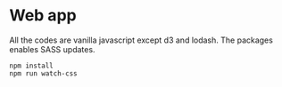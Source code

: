 # Web app

All the codes are vanilla javascript except d3 and lodash. The packages enables SASS updates.

```
npm install
npm run watch-css
```